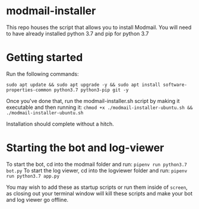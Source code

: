 # modmail-installer


This repo houses the script that allows you to install Modmail. You will need to have already installed python 3.7 and pip for python 3.7

# Getting started

Run the following commands:

```sudo apt update && sudo apt upgrade -y && sudo apt install software-properties-common python3.7 python3-pip git -y```

Once you've done that, run the modmail-installer.sh script by making it executable and then running it:
```chmod +x ./modmail-installer-ubuntu.sh && ./modmail-installer-ubuntu.sh```

Installation should complete without a hitch.

# Starting the bot and log-viewer

To start the bot, cd into the modmail folder and run: `pipenv run python3.7 bot.py`
To start the log viewer, cd into the logviewer folder and run: `pipenv run python3.7 app.py`

You may wish to add these as startup scripts or run them inside of `screen`, as closing out your terminal window will kill these scripts and make your bot and log viewer go offline.
